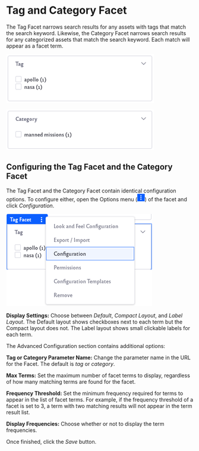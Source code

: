 # Tag and Category Facet

The Tag Facet narrows search results for any assets with tags that match the search keyword. Likewise, the Category Facet narrows search results for any categorized assets that match the search keyword. Each match will appear as a facet term.

![Example of tag facet results.](tag-and-category-facet/images/01.png)

![Example of category facet results.](tag-and-category-facet/images/02.png)

## Configuring the Tag Facet and the Category Facet

The Tag Facet and the Category Facet contain identical configuration options. To configure either, open the Options menu (![Click on the options icon of the search bar.](../../../images/icon-app-options.png)) of the facet and click *Configuration*.

![Click on the Configuration option.](tag-and-category-facet/images/03.png)

**Display Settings:** Choose between *Default*, *Compact Layout*, and *Label Layout*. The Default layout shows checkboxes next to each term but the Compact layout does not. The Label layout shows small clickable labels for each term.

The Advanced Configuration section contains additional options: 

**Tag or Category Parameter Name:** Change the parameter name in the URL for the Facet. The default is *tag* or *category*. 

**Max Terms:** Set the maximum number of facet terms to display, regardless of how many matching terms are found for the facet.

**Frequency Threshold:** Set the minimum frequency required for terms to appear in the list of facet terms. For example, if the frequency threshold of a facet is set to 3, a term with two matching results will not appear in the term result list.

**Display Frequencies:** Choose whether or not to display the term frequencies.

Once finished, click the *Save* button.

